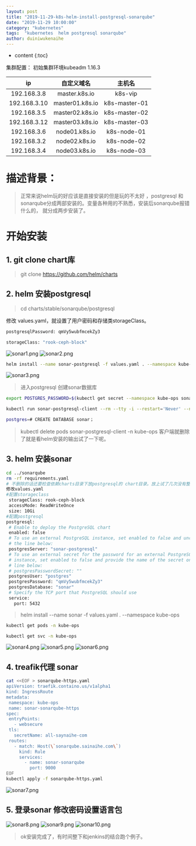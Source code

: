 ```yaml
---
layout: post
title: "2019-11-29-k8s-helm-install-postgresql-sonarqube"
date: "2019-11-29 10:00:00"
category: "kubernetes"
tags:  "kubernetes  helm postgresql sonarqube"
author: duiniwukenaihe
---
```

* content
{:toc}

集群配置：
初始集群环境kubeadm 1.16.3

|  ip           | 自定义域名         |    主机名 |
|  :----:       |     :----:        |   :----:  |
|192.168.3.8      |  master.k8s.io    |  k8s-vip  |
|192.168.3.10    |  master01.k8s.io  |  k8s-master-01|
|192.168.3.5   |  master02.k8s.io  |  k8s-master-02| 
|192.168.3.12   |  master03.k8s.io  |  k8s-master-03|
|192.168.3.6    |  node01.k8s.io    |  k8s-node-01|
|192.168.3.2    |  node02.k8s.io    |  k8s-node-02|
|192.168.3.4    |  node03.k8s.io    |  k8s-node-03|

# 描述背景：
> 正常来说helm玩的好应该是直接安装的但是玩的不太好 ，postgresql 和sonarqube分成两部安装的。变量各种用的不熟悉，安装后sonarqube报错什么的， 就分成两步安装了。

# 开始安装
## 1. git clone chart库
> git clone https://github.com/helm/charts

## 2. helm 安装postgresql

> cd charts/stable/sonarqube/postgresql
> 
修改 values.yaml，就设置了用户密码和存储类storageClass。

 ```bash
postgresqlPassword: qmVy5wubfmcekZy3

storageClass: "rook-ceph-block"
 ```

![sonar1.png](/assets/images/sonar/sonar1.png)
![sonar2.png](/assets/images/sonar/sonar2.png)

 ```bash
helm install --name sonar-postgresql -f values.yaml . --namespace kube-ops
 ```

![sonar3.png](/assets/images/sonar/sonar3.png)

> 进入postgresql 创建sonar数据库

 ```bash
export POSTGRES_PASSWORD=$(kubectl get secret --namespace kube-ops sonar-postgresql -o jsonpath="{.data.postgresql-password}" | base64 --decode)

kubectl run sonar-postgresql-client --rm --tty -i --restart='Never' --namespace kube-ops --image docker.io/bitnami/postgresql:11.6.0-debian-9-r0 --env="PGPASSWORD=$POSTGRES_PASSWORD" --command -- psql --host sonar-postgresql -U postgres -d postgres -p 5432

postgres=# CREATE DATABASE sonar；
 ```
> kubectl delete pods sonar-postgresql-client -n kube-ops 客户端就删除了就是看helm安装的输出试了一下呢。

## 3. helm 安装sonar
 ```bash
cd ../sonarqube
rm -rf requirements.yaml
# 不删除的话还要检查依赖charts目录下放postgresql的 chart目录。放上试了几次没有整明白，就分开整了
修改values.yaml
#配置storageclass
  storageClass: rook-ceph-block
  accessMode: ReadWriteOnce
  size: 10Gi
#配置postgresql
postgresql:
  # Enable to deploy the PostgreSQL chart
  enabled: false  
  # To use an external PostgreSQL instance, set enabled to false and uncomment
  # the line below:
  postgresServer: "sonar-postgresql"
  # To use an external secret for the password for an external PostgreSQL
  # instance, set enabled to false and provide the name of the secret on the
  # line below:
  # postgresPasswordSecret: ""
  postgresUser: "postgres"
  postgresPassword: "qmVy5wubfmcekZy3"
  postgresDatabase: "sonar"
  # Specify the TCP port that PostgreSQL should use
  service:
    port: 5432

 ```
> helm install --name sonar -f values.yaml . --namespace kube-ops

 ```bash
kubectl get pods -n kube-ops

kubectl get svc -n kube-ops
 ```
![sonar4.png](/assets/images/sonar/sonar4.png)
![sonar5.png](/assets/images/sonar/sonar5.png)
![sonar6.png](/assets/images/sonar/sonar6.png)
## 4. treafik代理 sonar
 ``` bash
cat <<EOF > sonarqube-https.yaml
apiVersion: traefik.containo.us/v1alpha1
kind: IngressRoute
metadata:
  namespace: kube-ops
  name: sonar-sonarqube-https
spec:
  entryPoints:
    - websecure
  tls:
    secretName: all-saynaihe-com
  routes:
    - match: Host(\`sonarqube.sainaihe.com\`)
      kind: Rule
      services:
        - name: sonar-sonarqube
          port: 9000
EOF
kubectl apply -f sonarqube-https.yaml
 ```
![sonar7.png](/assets/images/sonar/sonar7.png)
## 5. 登录sonar 修改密码设置语言包
![sonar8.png](/assets/images/sonar/sonar8.png)
![sonar9.png](/assets/images/sonar/sonar9.png)
![sonar10.png](/assets/images/sonar/sonar10.png)
> ok安装完成了，有时间整下和jenkins的结合跑个例子。